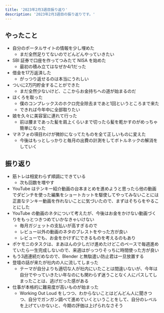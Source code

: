 ```yaml
---
title: '2023年2月3週目振り返り'
description: '2023年2月3週目の振り返りです。'
---
```


## やったこと

- 自分のポータルサイトの情報を少し埋めた
  - まだ全然足りてないのでどんどんやっていきたい
- SBI 証券で口座を作ってつみたて NISA を始めた
  - 最初の積み立てはなぜか4/1だった
- 借金を17万返済した
  - がっつり返せるのは本当にうれしい
- ついに2万円貯金することができた
  - まだ全然少ないけど、ここからお金持ちへの道が始まるのだ
- ほくろを取った
  - 僕のコンプレックスのホクロ完全除去まであと1回というところまで来た
  - できれば今年中に全部取りたい
- 娘を久々に美容室に連れて行った
  - 前は腰まであった髪を肩上くらいまで切ったら髪を乾かすのがめっちゃ簡単になった
- マネフォの項目わけが微妙になってたものを全て正しいものに変えた
  - 今後はもっとしっかりと毎月の出費の計測をしてボトルネックの解消をしていく

## 振り返り

- 筋トレは相変わらず順調にできている
  - 次も回数を増やす
- YouTube はテンキー紹介動画の台本まとめを進めようと思ったら他の動画でダビンチを使った編集をショートカットを駆使してやってみないことには正直なテンキー動画を作れないことに気づいたので、まずはそちらをやることにした
- YouTube の動画のネタについて考えたが、今後はお金をかけない動画づくりをもっとつきつめていかなきゃいけない
  - 毎月ガジェットの支払いが高すぎるので
  - レビュー以外の動画のネタのブレストをやった方が良い
  - レビューでも、お金をかけずにできるものを考えるのもあり
- ポケモニのタスクは、まあほんの少しだけ進めたけどこのペースで毎週進めていたら一生完成しないので、来週はがっつりそっちに時間使った方が良い
- もう3週連続だめなので、Blender と無駄遣い防止君は一旦放置する
- 登壇の話が来たが社内の人に流してしまった
  - テーマが自分よりも適切な人が社内にいたことは間違いないが、今年は自分でやっていきたい年なのにも関わらず迷うことなく人にパスしてしまったことは、逃げだった感がある
- 仕事が本格的に難易度が高いものが始まった
  - Working Out Loud をしつつ、わからないことはどんどん人に聞きつつ、自分でガンガン調べて進めていくということをして、自分のレベルを上げていかないと、今期の評価は上げられなさそう
